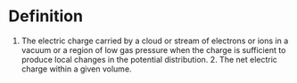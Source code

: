 # Definition

1.  The electric charge carried by a cloud or stream of electrons or
    ions in a vacuum or a region of low gas pressure when the charge is
    sufficient to produce local changes in the potential
    distribution. 2. The net electric charge within a given volume.
